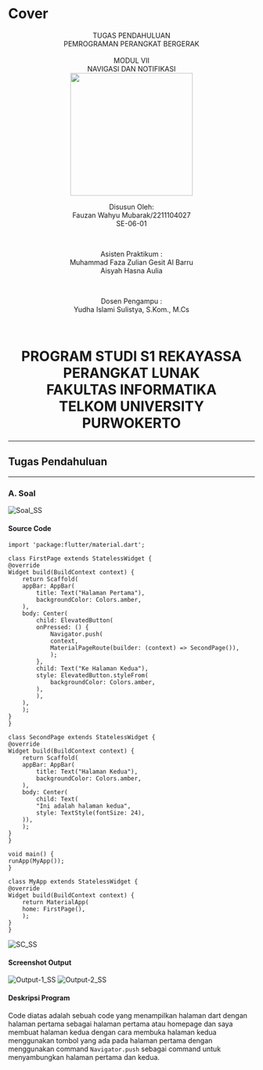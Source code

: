 # Cover 
<div align="center">
TUGAS PENDAHULUAN <br>
PEMROGRAMAN PERANGKAT BERGERAK <br>
<br>
MODUL VII <br>
NAVIGASI DAN NOTIFIKASI <br>

<img src="https://lac.telkomuniversity.ac.id/wp-content/uploads/2021/01/cropped-1200px-Telkom_University_Logo.svg-270x270.png" width="250px">

<br>

Disusun Oleh: <br>
Fauzan Wahyu Mubarak/2211104027 <br>
SE-06-01 <br>

<br>

Asisten Praktikum : <br>
Muhammad Faza Zulian Gesit Al Barru <br>
Aisyah Hasna Aulia <br>

<br>

Dosen Pengampu : <br>
Yudha Islami Sulistya, S.Kom., M.Cs <br>

<br>

PROGRAM STUDI S1 REKAYASSA PERANGKAT LUNAK <br>
FAKULTAS INFORMATIKA <br> 
TELKOM UNIVERSITY PURWOKERTO <br>
=
</div>

---
## Tugas Pendahuluan
---

### A. Soal <br>
![Soal_SS](/07_Navigasi_Notifikasi/img/soal_tp.png)
    <br>


#### Source Code <br>
    import 'package:flutter/material.dart';

    class FirstPage extends StatelessWidget {
    @override
    Widget build(BuildContext context) {
        return Scaffold(
        appBar: AppBar(
            title: Text("Halaman Pertama"),
            backgroundColor: Colors.amber,
        ),
        body: Center(
            child: ElevatedButton(
            onPressed: () {
                Navigator.push(
                context,
                MaterialPageRoute(builder: (context) => SecondPage()),
                );
            },
            child: Text("Ke Halaman Kedua"),
            style: ElevatedButton.styleFrom(
                backgroundColor: Colors.amber,
            ),
            ),
        ),
        );
    }
    }

    class SecondPage extends StatelessWidget {
    @override
    Widget build(BuildContext context) {
        return Scaffold(
        appBar: AppBar(
            title: Text("Halaman Kedua"),
            backgroundColor: Colors.amber,
        ),
        body: Center(
            child: Text(
            "Ini adalah halaman kedua",
            style: TextStyle(fontSize: 24),
        )),
        );
    }
    }

    void main() {
    runApp(MyApp());
    }

    class MyApp extends StatelessWidget {
    @override
    Widget build(BuildContext context) {
        return MaterialApp(
        home: FirstPage(),
        );
    }
    }



![SC_SS](/07_Navigasi_Notifikasi/img/code_ungaided.png)
    <br>

#### Screenshot Output<br>

![Output-1_SS](/07_Navigasi_Notifikasi/img/output_unguided.png)
![Output-2_SS](/07_Navigasi_Notifikasi/img/output_unguided1.png)
    <br>

#### Deskripsi Program <br>
Code diatas adalah sebuah code yang menampilkan halaman dart dengan halaman pertama sebagai halaman pertama atau homepage dan saya membuat halaman kedua dengan cara membuka halaman kedua menggunakan tombol yang ada pada halaman pertama dengan menggunakan command `Navigator.push` sebagai command untuk menyambungkan halaman pertama dan kedua.


